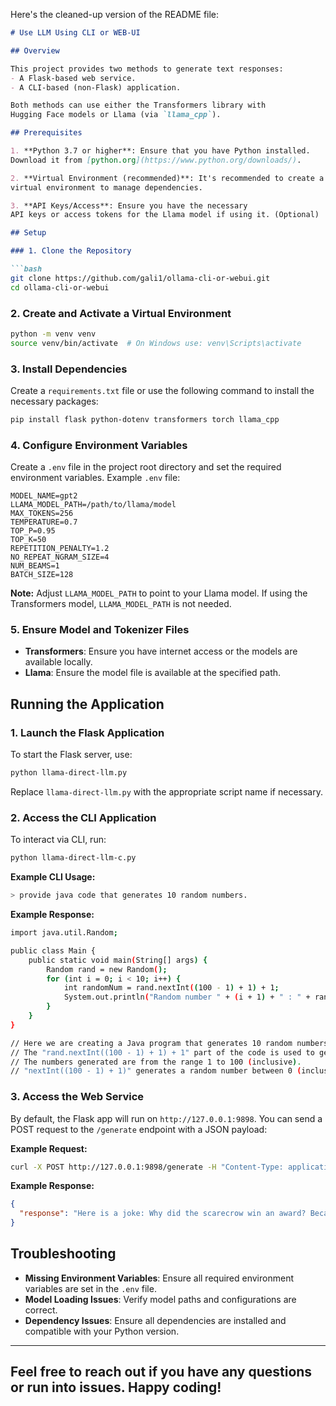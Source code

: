 Here's the cleaned-up version of the README file:

```markdown
# Use LLM Using CLI or WEB-UI

## Overview

This project provides two methods to generate text responses:
- A Flask-based web service.
- A CLI-based (non-Flask) application.

Both methods can use either the Transformers library with
Hugging Face models or Llama (via `llama_cpp`).

## Prerequisites

1. **Python 3.7 or higher**: Ensure that you have Python installed.
Download it from [python.org](https://www.python.org/downloads/).

2. **Virtual Environment (recommended)**: It's recommended to create a
virtual environment to manage dependencies.

3. **API Keys/Access**: Ensure you have the necessary
API keys or access tokens for the Llama model if using it. (Optional)

## Setup

### 1. Clone the Repository

```bash
git clone https://github.com/gali1/ollama-cli-or-webui.git
cd ollama-cli-or-webui
```

### 2. Create and Activate a Virtual Environment

```bash
python -m venv venv
source venv/bin/activate  # On Windows use: venv\Scripts\activate
```

### 3. Install Dependencies

Create a `requirements.txt` file or use the following command to install the necessary packages:

```bash
pip install flask python-dotenv transformers torch llama_cpp
```

### 4. Configure Environment Variables

Create a `.env` file in the project root directory and set the required environment variables. Example `.env` file:

```
MODEL_NAME=gpt2
LLAMA_MODEL_PATH=/path/to/llama/model
MAX_TOKENS=256
TEMPERATURE=0.7
TOP_P=0.95
TOP_K=50
REPETITION_PENALTY=1.2
NO_REPEAT_NGRAM_SIZE=4
NUM_BEAMS=1
BATCH_SIZE=128
```

**Note:** Adjust `LLAMA_MODEL_PATH` to point to your Llama model. If using the Transformers model, `LLAMA_MODEL_PATH` is not needed.

### 5. Ensure Model and Tokenizer Files

- **Transformers**: Ensure you have internet access or the models are available locally.
- **Llama**: Ensure the model file is available at the specified path.

## Running the Application

### 1. Launch the Flask Application

To start the Flask server, use:

```bash
python llama-direct-llm.py
```

Replace `llama-direct-llm.py` with the appropriate script name if necessary.

### 2. Access the CLI Application

To interact via CLI, run:

```bash
python llama-direct-llm-c.py
```

**Example CLI Usage:**

```bash
> provide java code that generates 10 random numbers.
```

**Example Response:**

```bash
import java.util.Random;

public class Main {
    public static void main(String[] args) {
        Random rand = new Random();
        for (int i = 0; i < 10; i++) {
            int randomNum = rand.nextInt((100 - 1) + 1) + 1;
            System.out.println("Random number " + (i + 1) + " : " + randomNum);
        }
    }
}

// Here we are creating a Java program that generates 10 random numbers between 1 and 100. 
// The "rand.nextInt((100 - 1) + 1) + 1" part of the code is used to generate the random numbers. 
// The numbers generated are from the range 1 to 100 (inclusive).
// "nextInt((100 - 1) + 1)" generates a random number between 0 (inclusive) to 100 (inclusive). Adding 1 shifts that range to 1 to 100.
```

### 3. Access the Web Service

By default, the Flask app will run on `http://127.0.0.1:9898`. You can send a POST request to the `/generate` endpoint with a JSON payload:

**Example Request:**

```bash
curl -X POST http://127.0.0.1:9898/generate -H "Content-Type: application/json" -d '{"prompt": "Tell me a joke."}'
```

**Example Response:**

```json
{
  "response": "Here is a joke: Why did the scarecrow win an award? Because he was outstanding in his field!"
}
```

## Troubleshooting

- **Missing Environment Variables**: Ensure all required environment variables are set in the `.env` file.
- **Model Loading Issues**: Verify model paths and configurations are correct.
- **Dependency Issues**: Ensure all dependencies are installed and compatible with your Python version.

---
Feel free to reach out if you have any questions or run into issues. Happy coding!
---
